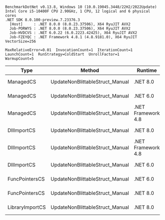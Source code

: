 ```

BenchmarkDotNet v0.13.8, Windows 10 (10.0.19045.3448/22H2/2022Update)
Intel Core i5-10400F CPU 2.90GHz, 1 CPU, 12 logical and 6 physical cores
.NET SDK 8.0.100-preview.7.23376.3
  [Host]     : .NET 8.0.0 (8.0.23.37506), X64 RyuJIT AVX2
  Job-PORWYS : .NET 8.0.0 (8.0.23.37506), X64 RyuJIT AVX2
  Job-HVDCVS : .NET 6.0.22 (6.0.2223.42425), X64 RyuJIT AVX2
  Job-FZEYQC : .NET Framework 4.8.1 (4.8.9181.0), X64 RyuJIT VectorSize=256

MaxRelativeError=0.01  InvocationCount=1  IterationCount=1  
LaunchCount=1  RunStrategy=ColdStart  UnrollFactor=1  
WarmupCount=5  

```
| Type            | Method                          | Runtime            | input                | Mean        | Error | Median      | Min         | Max         | Allocated |
|---------------- |-------------------------------- |------------------- |--------------------- |------------:|------:|------------:|------------:|------------:|----------:|
| ManagedCS       | UpdateNonBlittableStruct_Manual | .NET 8.0           | PInvo(...)truct [49] |    496.7 μs |    NA |    496.7 μs |    496.7 μs |    496.7 μs |     480 B |
| ManagedCS       | UpdateNonBlittableStruct_Manual | .NET 6.0           | PInvo(...)truct [49] |    653.2 μs |    NA |    653.2 μs |    653.2 μs |    653.2 μs |     720 B |
| ManagedCS       | UpdateNonBlittableStruct_Manual | .NET Framework 4.8 | PInvo(...)truct [49] |    763.8 μs |    NA |    763.8 μs |    763.8 μs |    763.8 μs |         - |
| DllImportCS     | UpdateNonBlittableStruct_Manual | .NET 8.0           | PInvo(...)truct [49] | 19,260.5 μs |    NA | 19,260.5 μs | 19,260.5 μs | 19,260.5 μs |     808 B |
| DllImportCS     | UpdateNonBlittableStruct_Manual | .NET Framework 4.8 | PInvo(...)truct [49] | 19,435.0 μs |    NA | 19,435.0 μs | 19,435.0 μs | 19,435.0 μs |         - |
| DllImportCS     | UpdateNonBlittableStruct_Manual | .NET 6.0           | PInvo(...)truct [49] | 19,506.9 μs |    NA | 19,506.9 μs | 19,506.9 μs | 19,506.9 μs |     712 B |
| FuncPointersCS  | UpdateNonBlittableStruct_Manual | .NET 6.0           | PInvo(...)truct [49] | 30,943.4 μs |    NA | 30,943.4 μs | 30,943.4 μs | 30,943.4 μs |     712 B |
| FuncPointersCS  | UpdateNonBlittableStruct_Manual | .NET 8.0           | PInvo(...)truct [49] | 31,170.8 μs |    NA | 31,170.8 μs | 31,170.8 μs | 31,170.8 μs |     472 B |
| LibraryImportCS | UpdateNonBlittableStruct_Manual | .NET 8.0           | PInvo(...)truct [49] | 42,957.4 μs |    NA | 42,957.4 μs | 42,957.4 μs | 42,957.4 μs |     472 B |
